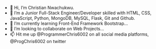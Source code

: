 - 👋 Hi, I’m Christian Nwachukwu.
- 👀 I’m a Junior Full-Stack Engineer/Developer skilled with HTML, CSS, JavaScript, Python, MongoDB, MySQL, Flask, Git and Github.
- 🌱 I’m currently learning Front-End Framework Bootstrap...
- 💞️ I’m looking to collaborate on Web Projects...
- 📫 Hit me up @ProgrammerChris6002 on all social media platforms, @ProgChris6002 on twitter
<!---
ProgrammerChris6002/ProgrammerChris6002 is a ✨ special ✨ repository because its `README.md` (this file) appears on your GitHub profile.
You can click the Preview link to take a look at your changes.
--->
